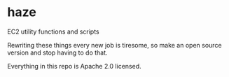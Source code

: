 # haze
EC2 utility functions and scripts

Rewriting these things every new job is tiresome, so make an open source version and stop having to do that.

Everything in this repo is Apache 2.0 licensed.
